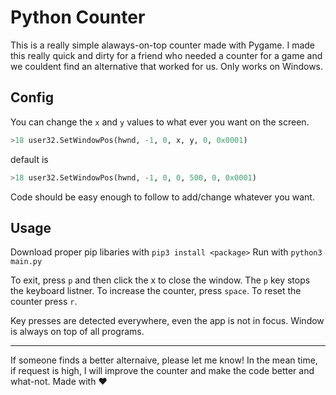 # Python Counter

This is a really simple alaways-on-top counter made with Pygame. I made this really quick and dirty for a friend who needed a counter for a game and we couldent find an alternative that worked for us. Only works on Windows.
## Config
You can change the `x` and `y` values to what ever you want on the screen.
```py
>18 user32.SetWindowPos(hwnd, -1, 0, x, y, 0, 0x0001)
```
default is 
```py
>18 user32.SetWindowPos(hwnd, -1, 0, 0, 500, 0, 0x0001)
```

Code should be easy enough to follow to add/change whatever you want.
## Usage

Download proper pip libaries with `pip3 install <package>`
Run with `python3 main.py`

To exit, press `p` and then click the x to close the window. The `p` key stops the keyboard listner.
To increase the counter, press `space`.
To reset the counter press `r`.

Key presses are detected everywhere, even the app is not in focus.
Window is always on top of all programs.

--------------------

If someone finds a better alternaive, please let me know! In the mean time, if request is high, I will improve the counter and make the code better and what-not.
Made with ❤️

